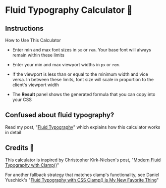 # Fluid Typography Calculator 🧮

## Instructions

How to Use This Calculator

- Enter min and max font sizes in <code>px</code> or
  <code>rem</code>. Your base font will always remain within
  these limits

- Enter your min and max viewport widths in
  <code>px</code> or <code>rem</code>.

- If the viewport is less than or equal to the minimum width
  and vice versa. In between these limits, font size will
  scale in proportion to the client's viewport width

- The <strong>Result</strong> panel shows the generated
  formula that you can copy into your CSS

## Confused about fluid typography?

Read my post, "[Fluid Typography](https://ryanfeigenbaum.com/fluid-tyopgraphy)" which explains how this calculator works in detail

## Credits 👏

This calculator is inspired by Christopher Kirk-Nielsen's post, "[Modern Fluid Typography with Clamp()](https://chriskirknielsen.com/blog/modern-fluid-typography-with-clamp/)"

For another fallback strategy that matches clamp's functionality, see Daniel Yuschick's "[Fluid Typography with CSS Clamp() is My New Favorite Thing](https://dev.to/yuschick/fluid-typography-with-css-clamp-is-my-new-favorite-thing-4lg3)"
